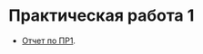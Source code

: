 # Практическая работа 1

  - [Отчет по ПР1](#https://github.com/savvche/distributedsystems/blob/main/practice/PR_1.pdf).
